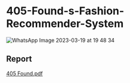 # 405-Found-s-Fashion-Recommender-System

![WhatsApp Image 2023-03-19 at 19 48 34](https://user-images.githubusercontent.com/81529634/226195209-4f6d35d1-103a-4ec2-bb0e-cd04ba060d65.jpg)

## Report 
[405 Found.pdf](https://github.com/madhavvijay/405-Found-s-Fashion-Recommender-System/files/11020526/405.Found.pdf)
